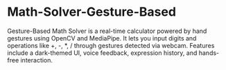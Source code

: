 # Math-Solver-Gesture-Based
Gesture-Based Math Solver is a real-time calculator powered by hand gestures using OpenCV and MediaPipe. It lets you input digits and operations like +, -, *, / through gestures detected via webcam. Features include a dark-themed UI, voice feedback, expression history, and hands-free interaction.
